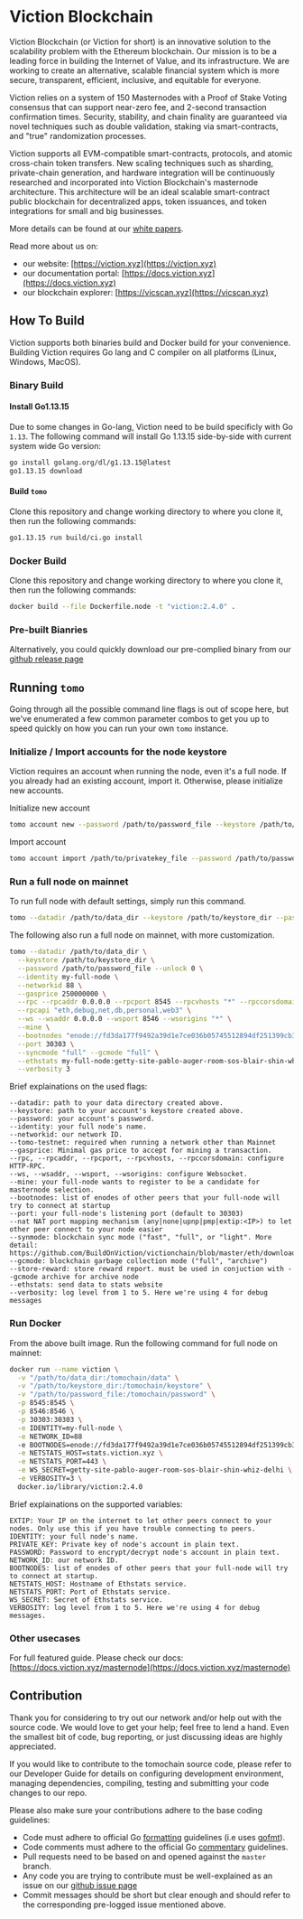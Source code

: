 # Viction Blockchain

Viction Blockchain (or Viction for short) is an innovative solution to the scalability problem with the Ethereum blockchain.
Our mission is to be a leading force in building the Internet of Value, and its infrastructure.
We are working to create an alternative, scalable financial system which is more secure, transparent, efficient, inclusive, and equitable for everyone.

Viction relies on a system of 150 Masternodes with a Proof of Stake Voting consensus that can support near-zero fee, and 2-second transaction confirmation times. Security, stability, and chain finality are guaranteed via novel techniques such as double validation, staking via smart-contracts, and "true" randomization processes.

Viction supports all EVM-compatible smart-contracts, protocols, and atomic cross-chain token transfers.
New scaling techniques such as sharding, private-chain generation, and hardware integration will be continuously researched and incorporated into Viction Blockchain's masternode architecture. This architecture will be an ideal scalable smart-contract public blockchain for decentralized apps, token issuances, and token integrations for small and big businesses.

More details can be found at our [white papers](https://docs.viction.xyz/whitepaper-and-research).

Read more about us on:

- our website: [https://viction.xyz](https://viction.xyz)
- our documentation portal: [https://docs.viction.xyz](https://docs.viction.xyz)
- our blockchain explorer: [https://vicscan.xyz](https://vicscan.xyz)

## How To Build

Viction supports both binaries build and Docker build for your convenience. Building Viction requires Go lang and C compiler on all platforms (Linux, Windows, MacOS).

### Binary Build

#### Install Go1.13.15

Due to some changes in Go-lang, Viction need to be build specificly with Go `1.13`. The following command will install Go 1.13.15 side-by-side with current system wide Go version:

```bash
go install golang.org/dl/g1.13.15@latest
go1.13.15 download
```

#### Build `tomo`

Clone this repository and change working directory to where you clone it, then run the following commands:

```bash
go1.13.15 run build/ci.go install
```

### Docker Build

Clone this repository and change working directory to where you clone it, then run the following commands:

```bash
docker build --file Dockerfile.node -t "viction:2.4.0" .
```

### Pre-built Bianries

Alternatively, you could quickly download our pre-complied binary from our [github release page](https://github.com/BuildOnViction/victionchain/releases)

## Running `tomo`

Going through all the possible command line flags is out of scope here, but we've enumerated a few common parameter combos to get you up to speed quickly on how you can run your own `tomo` instance.

### Initialize / Import accounts for the node keystore

Viction requires an account when running the node, even it's a full node. If you already had an existing account, import it. Otherwise, please initialize new accounts.

Initialize new account

```bash
tomo account new --password /path/to/password_file --keystore /path/to/keystore_dir
```

Import account

```bash
tomo account import /path/to/privatekey_file --password /path/to/password_file --keystore /path/to/keystore_dir
```

### Run a full node on mainnet

To run full node with default settings, simply run this command.

```bash
tomo --datadir /path/to/data_dir --keystore /path/to/keystore_dir --password /path/to/password_file --unlock 0
```

The following also run a full node on mainnet, with more customization.

```bash
tomo --datadir /path/to/data_dir \
  --keystore /path/to/keystore_dir \
  --password /path/to/password_file --unlock 0 \
  --identity my-full-node \
  --networkid 88 \
  --gasprice 250000000 \
  --rpc --rpcaddr 0.0.0.0 --rpcport 8545 --rpcvhosts "*" --rpccorsdomain "*" \
  --rpcapi "eth,debug,net,db,personal,web3" \
  --ws --wsaddr 0.0.0.0 --wsport 8546 --wsorigins "*" \
  --mine \
  --bootnodes "enode://fd3da177f9492a39d1e7ce036b05745512894df251399cb3ec565081cb8c6dfa1092af8fac27991e66b6af47e9cb42e02420cc89f8549de0ce513ee25ebffc3a@3.212.20.0:30303,enode://97f0ca95a653e3c44d5df2674e19e9324ea4bf4d47a46b1d8560f3ed4ea328f725acec3fcfcb37eb11706cf07da669e9688b091f1543f89b2425700a68bc8876@104.248.98.78:30301,enode://b72927f349f3a27b789d0ca615ffe3526f361665b496c80e7cc19dace78bd94785fdadc270054ab727dbb172d9e3113694600dd31b2558dd77ad85a869032dea@188.166.207.189:30301,enode://c8f2f0643527d4efffb8cb10ef9b6da4310c5ac9f2e988a7f85363e81d42f1793f64a9aa127dbaff56b1e8011f90fe9ff57fa02a36f73220da5ff81d8b8df351@104.248.98.60:30301" \
  --port 30303 \
  --syncmode "full" --gcmode "full" \
  --ethstats my-full-node:getty-site-pablo-auger-room-sos-blair-shin-whiz-delhi@stats.viction.xyz \
  --verbosity 3
```

Brief explainations on the used flags:

```text
--datadir: path to your data directory created above.
--keystore: path to your account's keystore created above.
--password: your account's password.
--identity: your full node's name.
--networkid: our network ID.
--tomo-testnet: required when running a network other than Mainnet
--gasprice: Minimal gas price to accept for mining a transaction.
--rpc, --rpcaddr, --rpcport, --rpcvhosts, --rpccorsdomain: configure HTTP-RPC.
--ws, --wsaddr, --wsport, --wsorigins: configure Websocket.
--mine: your full-node wants to register to be a candidate for masternode selection.
--bootnodes: list of enodes of other peers that your full-node will try to connect at startup
--port: your full-node's listening port (default to 30303)
--nat NAT port mapping mechanism (any|none|upnp|pmp|extip:<IP>) to let other peer connect to your node easier
--synmode: blockchain sync mode ("fast", "full", or "light". More detail: https://github.com/BuildOnViction/victionchain/blob/master/eth/downloader/modes.go#L24)
--gcmode: blockchain garbage collection mode ("full", "archive")
--store-reward: store reward report. must be used in conjuction with --gcmode archive for archive node
--ethstats: send data to stats website
--verbosity: log level from 1 to 5. Here we're using 4 for debug messages
```

### Run Docker

From the above built image. Run the following command for full node on mainnet:

```bash
docker run --name viction \
  -v "/path/to/data_dir:/tomochain/data" \
  -v "/path/to/keystore_dir:/tomochain/keystore" \
  -v "/path/to/password_file:/tomochain/password" \
  -p 8545:8545 \
  -p 8546:8546 \
  -p 30303:30303 \
  -e IDENTITY=my-full-node \
  -e NETWORK_ID=88
  -e BOOTNODES=enode://fd3da177f9492a39d1e7ce036b05745512894df251399cb3ec565081cb8c6dfa1092af8fac27991e66b6af47e9cb42e02420cc89f8549de0ce513ee25ebffc3a@3.212.20.0:30303,enode://97f0ca95a653e3c44d5df2674e19e9324ea4bf4d47a46b1d8560f3ed4ea328f725acec3fcfcb37eb11706cf07da669e9688b091f1543f89b2425700a68bc8876@104.248.98.78:30301,enode://b72927f349f3a27b789d0ca615ffe3526f361665b496c80e7cc19dace78bd94785fdadc270054ab727dbb172d9e3113694600dd31b2558dd77ad85a869032dea@188.166.207.189:30301,enode://c8f2f0643527d4efffb8cb10ef9b6da4310c5ac9f2e988a7f85363e81d42f1793f64a9aa127dbaff56b1e8011f90fe9ff57fa02a36f73220da5ff81d8b8df351@104.248.98.60:30301 \
  -e NETSTATS_HOST=stats.viction.xyz \
  -e NETSTATS_PORT=443 \
  -e WS_SECRET=getty-site-pablo-auger-room-sos-blair-shin-whiz-delhi \
  -e VERBOSITY=3 \
  docker.io/library/viction:2.4.0
```

Brief explainations on the supported variables:

```text
EXTIP: Your IP on the internet to let other peers connect to your nodes. Only use this if you have trouble connecting to peers.
IDENTITY: your full node's name.
PRIVATE_KEY: Private key of node's account in plain text.
PASSWORD: Password to encrypt/decrypt node's account in plain text.
NETWORK_ID: our network ID.
BOOTNODES: list of enodes of other peers that your full-node will try to connect at startup.
NETSTATS_HOST: Hostname of Ethstats service.
NETSTATS_PORT: Port of Ethstats service.
WS_SECRET: Secret of Ethstats service.
VERBOSITY: log level from 1 to 5. Here we're using 4 for debug messages.
```

### Other usecases

For full featured guide. Please check our docs: [https://docs.viction.xyz/masternode](https://docs.viction.xyz/masternode)

## Contribution

Thank you for considering to try out our network and/or help out with the source code.
We would love to get your help; feel free to lend a hand.
Even the smallest bit of code, bug reporting, or just discussing ideas are highly appreciated.

If you would like to contribute to the tomochain source code, please refer to our Developer Guide for details on configuring development environment, managing dependencies, compiling, testing and submitting your code changes to our repo.

Please also make sure your contributions adhere to the base coding guidelines:

- Code must adhere to official Go [formatting](https://golang.org/doc/effective_go.html#formatting) guidelines (i.e uses [gofmt](https://golang.org/cmd/gofmt/)).
- Code comments must adhere to the official Go [commentary](https://golang.org/doc/effective_go.html#commentary) guidelines.
- Pull requests need to be based on and opened against the `master` branch.
- Any code you are trying to contribute must be well-explained as an issue on our [github issue page](https://github.com/BuildOnViction/victionchain/issues)
- Commit messages should be short but clear enough and should refer to the corresponding pre-logged issue mentioned above.
